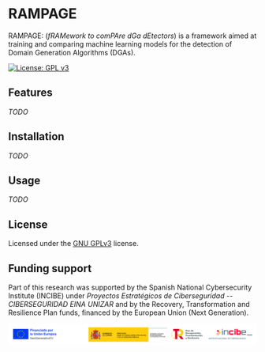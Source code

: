 # RAMPAGE

RAMPAGE: (*fRAMework to comPAre dGa dEtectors*) is a framework aimed at training and comparing machine learning models for the detection of Domain Generation Algorithms (DGAs).

[![License: GPL v3](https://img.shields.io/badge/License-GPLv3-blue.svg)](https://www.gnu.org/licenses/gpl-3.0)

## Features

*TODO*

## Installation

*TODO*

## Usage

*TODO*

## License
Licensed under the [GNU GPLv3](LICENSE) license.

## Funding support

Part of this research was supported by the Spanish National Cybersecurity Institute (INCIBE) under *Proyectos Estratégicos de Ciberseguridad -- CIBERSEGURIDAD EINA UNIZAR* and by the Recovery, Transformation and Resilience Plan funds, financed by the European Union (Next Generation).

![INCIBE_logos](misc/img/INCIBE_logos.jpg)